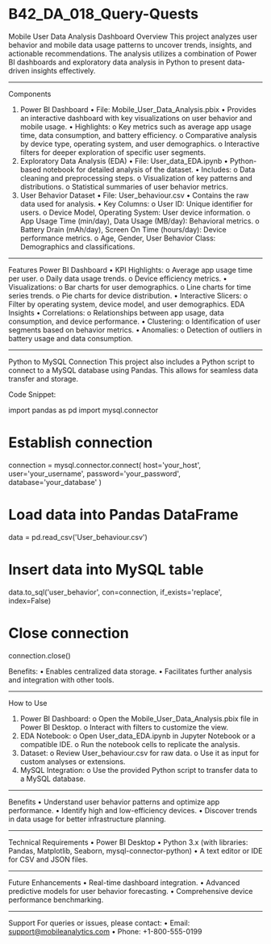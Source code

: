 # B42_DA_018_Query-Quests

Mobile User Data Analysis Dashboard
Overview
This project analyzes user behavior and mobile data usage patterns to uncover trends, insights, and actionable recommendations. The analysis utilizes a combination of Power BI dashboards and exploratory data analysis in Python to present data-driven insights effectively.
________________________________________
Components
1. Power BI Dashboard
•	File: Mobile_User_Data_Analysis.pbix
•	Provides an interactive dashboard with key visualizations on user behavior and mobile usage.
•	Highlights: 
o	Key metrics such as average app usage time, data consumption, and battery efficiency.
o	Comparative analysis by device type, operating system, and user demographics.
o	Interactive filters for deeper exploration of specific user segments.
2. Exploratory Data Analysis (EDA)
•	File: User_data_EDA.ipynb
•	Python-based notebook for detailed analysis of the dataset.
•	Includes: 
o	Data cleaning and preprocessing steps.
o	Visualization of key patterns and distributions.
o	Statistical summaries of user behavior metrics.
3. User Behavior Dataset
•	File: User_behaviour.csv
•	Contains the raw data used for analysis.
•	Key Columns: 
o	User ID: Unique identifier for users.
o	Device Model, Operating System: User device information.
o	App Usage Time (min/day), Data Usage (MB/day): Behavioral metrics.
o	Battery Drain (mAh/day), Screen On Time (hours/day): Device performance metrics.
o	Age, Gender, User Behavior Class: Demographics and classifications.
________________________________________
Features
Power BI Dashboard
•	KPI Highlights: 
o	Average app usage time per user.
o	Daily data usage trends.
o	Device efficiency metrics.
•	Visualizations: 
o	Bar charts for user demographics.
o	Line charts for time series trends.
o	Pie charts for device distribution.
•	Interactive Slicers: 
o	Filter by operating system, device model, and user demographics.
EDA Insights
•	Correlations: 
o	Relationships between app usage, data consumption, and device performance.
•	Clustering: 
o	Identification of user segments based on behavior metrics.
•	Anomalies: 
o	Detection of outliers in battery usage and data consumption.
________________________________________
Python to MySQL Connection
This project also includes a Python script to connect to a MySQL database using Pandas. This allows for seamless data transfer and storage.

Code Snippet:


import pandas as pd
import mysql.connector

# Establish connection
connection = mysql.connector.connect(
    host='your_host',
    user='your_username',
    password='your_password',
    database='your_database'
)

# Load data into Pandas DataFrame
data = pd.read_csv('User_behaviour.csv')

# Insert data into MySQL table
data.to_sql('user_behavior', con=connection, if_exists='replace', index=False)

# Close connection
connection.close()

 

Benefits:
•	Enables centralized data storage.
•	Facilitates further analysis and integration with other tools.
________________________________________
How to Use
1.	Power BI Dashboard: 
o	Open the Mobile_User_Data_Analysis.pbix file in Power BI Desktop.
o	Interact with filters to customize the view.
2.	EDA Notebook: 
o	Open User_data_EDA.ipynb in Jupyter Notebook or a compatible IDE.
o	Run the notebook cells to replicate the analysis.
3.	Dataset: 
o	Review User_behaviour.csv for raw data.
o	Use it as input for custom analyses or extensions.
4.	MySQL Integration: 
o	Use the provided Python script to transfer data to a MySQL database.
________________________________________
Benefits
•	Understand user behavior patterns and optimize app performance.
•	Identify high and low-efficiency devices.
•	Discover trends in data usage for better infrastructure planning.
________________________________________
Technical Requirements
•	Power BI Desktop
•	Python 3.x (with libraries: Pandas, Matplotlib, Seaborn, mysql-connector-python)
•	A text editor or IDE for CSV and JSON files.
________________________________________
Future Enhancements
•	Real-time dashboard integration.
•	Advanced predictive models for user behavior forecasting.
•	Comprehensive device performance benchmarking.
________________________________________
Support
For queries or issues, please contact:
•	Email: support@mobileanalytics.com
•	Phone: +1-800-555-0199

